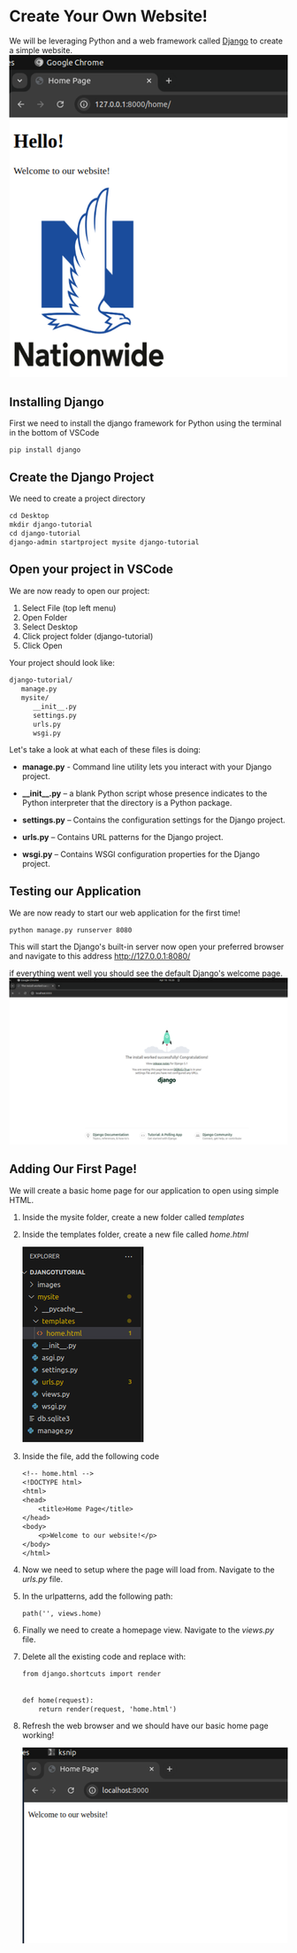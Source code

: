 # Create Your Own Website!

We will be leveraging Python and a web framework called [Django](https://www.djangoproject.com/) to create a simple website.
![My Website](./images/sample-website.png)

## Installing Django
First we need to install the django framework for Python using the terminal in the bottom of VSCode
```
pip install django
```

## Create the Django Project
We need to create a project directory
```
cd Desktop
mkdir django-tutorial
cd django-tutorial
django-admin startproject mysite django-tutorial
```

## Open your project in VSCode
We are now ready to open our project:
1. Select File (top left menu)
2. Open Folder
3. Select Desktop
4. Click project folder (django-tutorial)
5. Click Open

Your project should look like:
```
django-tutorial/
   manage.py
   mysite/
      __init__.py
      settings.py
      urls.py
      wsgi.py
```
Let's take a look at what each of these files is doing:
- **manage.py** - Command line utility lets you interact with your Django project.

- **\_\_init\_\_.py** –  a blank Python script whose presence indicates to the Python interpreter that the directory is a Python package.

- **settings.py** – Contains the configuration settings for the Django project.

- **urls.py** – Contains URL patterns for the Django project.

- **wsgi.py** – Contains WSGI configuration properties for the Django project.

## Testing our Application
We are now ready to start our web application for the first time!
```
python manage.py runserver 8080
```
This will start the Django's built-in server now open your preferred browser and navigate to this address http://127.0.0.1:8080/ 

if everything went well you should see the default Django's welcome page.
![Default Website](./images/django-default.png)

## Adding Our First Page!
We will create a basic home page for our application to open using simple HTML.
1. Inside the mysite folder, create a new folder called *templates*
2. Inside the templates folder, create a new file called *home.html*

   ![Home HTML file](./images/home-html.png)
3. Inside the file, add the following code
   ```
   <!-- home.html -->
   <!DOCTYPE html>
   <html>
   <head>
       <title>Home Page</title>
   </head>
   <body>
       <p>Welcome to our website!</p>
   </body>
   </html>
   ```
4. Now we need to setup where the page will load from. Navigate to the *urls.py* file.
5. In the urlpatterns, add the following path:
   ```
   path('', views.home)
   ```
6. Finally we need to create a homepage view. Navigate to the *views.py* file.
7. Delete all the existing code and replace with:
   ```
   from django.shortcuts import render
   
   
   def home(request):
       return render(request, 'home.html')
   ```
8. Refresh the web browser and we should have our basic home page working!
   
   ![Home HTML file](./images/home-webpage1.png)
